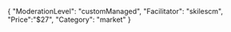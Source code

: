 {
"ModerationLevel": "customManaged",
"Facilitator": "skilescm",
"Price":"$27",
"Category": "market"
}
